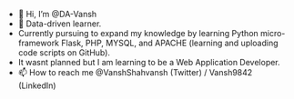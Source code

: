 - 👋 Hi, I’m @DA-Vansh
- 👀 Data-driven learner.
- Currently pursuing to expand my knowledge by learning Python micro-framework Flask, PHP, MYSQL, and APACHE (learning and uploading code scripts on GitHub).
- It wasnt planned but I am learning to be a Web Application Developer.  
- 📫 How to reach me @VanshShahvansh (Twitter) / Vansh9842 (LinkedIn)

<!---
DA-Vansh/DA-Vansh is a ✨ special ✨ repository because its `README.md` (this file) appears on your GitHub profile.
You can click the Preview link to take a look at your changes.
--->
